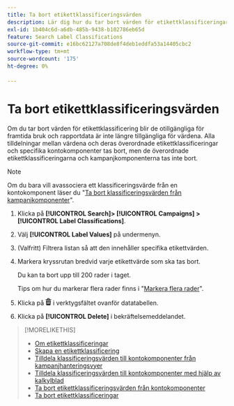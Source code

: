```yaml
---
title: Ta bort etikettklassificeringsvärden
description: Lär dig hur du tar bort värden för etikettklassificeringar.
exl-id: 1b404c6d-a6db-485b-9438-b102786eb65d
feature: Search Label Classifications
source-git-commit: e16bc62127a708de8f4deb1eddfa53a14405cbc2
workflow-type: tm+mt
source-wordcount: '175'
ht-degree: 0%

---
```


# Ta bort etikettklassificeringsvärden

Om du tar bort värden för etikettklassificering blir de otillgängliga för framtida bruk och rapportdata är inte längre tillgängliga för värdena. Alla tilldelningar mellan värdena och deras överordnade etikettklassificeringar och specifika kontokomponenter tas bort, men de överordnade etikettklassificeringarna och kampanjkomponenterna tas inte bort.

>[!NOTE]
>
>Om du bara vill avassociera ett klassificeringsvärde från en kontokomponent läser du &quot;[Ta bort klassificeringsvärden från kampanjkomponenter](classification-values-remove.md)&quot;.

1. Klicka på **[!UICONTROL Search]> [!UICONTROL Campaigns] >[!UICONTROL Label Classifications]**.

1. Välj **[!UICONTROL Label Values]** på undermenyn.

1. (Valfritt) Filtrera listan så att den innehåller specifika etikettvärden.

1. Markera kryssrutan bredvid varje etikettvärde som ska tas bort.

   Du kan ta bort upp till 200 rader i taget.

   Tips om hur du markerar flera rader finns i &quot;[Markera flera rader](/help/search-social-commerce/common-tasks/navigation-editing-selection/multiple-rows-select.md)&quot;.

1. Klicka på ![Ta bort](/help/search-social-commerce/assets/delete.png "Ta bort") i verktygsfältet ovanför datatabellen.

1. Klicka på **[!UICONTROL Delete]** i bekräftelsemeddelandet.

>[!MORELIKETHIS]
>
>* [Om etikettklassificeringar](classification-about.md)
>* [Skapa en etikettklassificering](classification-create.md)
>* [Tilldela klassificeringsvärden till kontokomponenter från kampanjhanteringsvyer](classification-values-assign-campaign-management.md)
>* [Tilldela klassificeringsvärden till kontokomponenter med hjälp av kalkylblad](classification-values-assign-bulksheets.md)
>* [Ta bort etikettklassificeringsvärden från kontokomponenter](classification-values-remove.md)
>* [Ta bort etikettklassificeringar](classification-delete.md)

